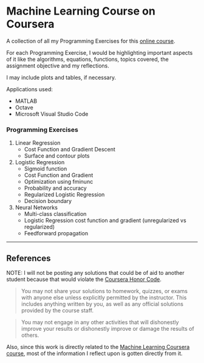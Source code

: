 # Machine Learning Course on Coursera 
 A collection of all my Programming Exercises for this [online course](https://www.coursera.org/learn/machine-learning/home/welcome).

For each Programming Exercise, I would be highlighting important aspects of it like the algorithms, equations, functions, topics covered, the assignment objective and my reflections.

I may include plots and tables, if necessary.

 Applications used:
 - MATLAB 
 - Octave
 - Microsoft Visual Studio Code

### Programming Exercises
1. Linear Regression
    - Cost Function and Gradient Descent
    - Surface and contour plots
2. Logistic Regression
    - Sigmoid function
    - Cost Function and Gradient
    - Optimization using fminunc
    - Probability and accuracy
    - Regularized Logistic Regression
    - Decision boundary
3. Neural Networks
    - Multi-class classification
    - Logistic Regression cost function and gradient (unregularized vs regularized)
    - Feedforward propagation


----------------------------
## References
NOTE: I will not be posting any solutions that could be of aid to another student because that would violate the [Coursera Honor Code](https://learner.coursera.help/hc/en-us/articles/209818863-Coursera-Honor-Code).

> You may not share your solutions to homework, quizzes, or exams with anyone else unless explicitly permitted by the instructor. This includes anything written by you, as well as any official solutions provided by the course staff.

> You may not engage in any other activities that will dishonestly improve your results or dishonestly improve or damage the results of others.

Also, since this work is directly related to the [Machine Learning Coursera course](https://www.coursera.org/learn/machine-learning/home/welcome), most of the information I reflect upon is gotten directly from it.